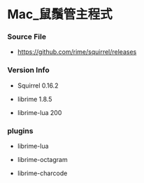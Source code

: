 # Mac_鼠鬚管主程式

### Source File

- https://github.com/rime/squirrel/releases

### Version Info

- Squirrel 0.16.2

- librime 1.8.5

- librime-lua 200

### plugins

- librime-lua

- librime-octagram

- librime-charcode
